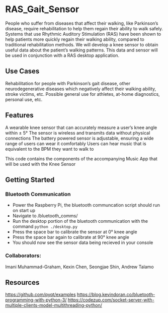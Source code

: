 # RAS_Gait_Sensor

People who suffer from diseases that affect their walking, like Parkinson’s disease, require rehabilitation to help them regain their ability to walk safely. Systems that use Rhythmic Auditory Stimulation (RAS) have been shown to help patients more quickly regain their walking ability, compared to traditional rehabilitation methods. We will develop a knee sensor to obtain useful data about the patient’s walking patterns. This data and sensor will be used in conjunction with a RAS desktop application.

## Use Cases
Rehabilitation for people with Parkinson’s gait disease, other neurodegenerative diseases which negatively affect their walking ability, stroke victims, etc. 
Possible general use for athletes, at-home diagnostics, personal use, etc.

## Features
A wearable knee sensor that can accurately measure a user’s knee angle within ± 5°
The sensor is wireless and transmits data without physical connections
The battery powered sensor is adjustable, ensuring a wide range of users can wear it comfortably
Users can hear music that is equivalent to the BPM they want to walk to

This code contains the components of the accompanying Music App that will be used with the Knee Sensor

## Getting Started

### Bluetooth Communication
- Power the Raspberry Pi, the bluetooth communcation script should run on start up
- Navigate to /bluetooth_comms/
- Run the desktop portion of the bluetooth communication with the command ``` python ./desktop.py ```
- Press the space bar to calibrate the sensor at 0&deg; knee angle
- Press the space bar again to calibrate at 90&deg; knee angle
- You should now see the sensor data being recieved in your console

### Collaborators:
Imani Muhammad-Graham, Kexin Chen, Seongjae Shin, Andrew Talamo

## Resources
https://github.com/pyqt/examples
https://blog.kevindoran.co/bluetooth-programming-with-python-3/
https://codezup.com/socket-server-with-multiple-clients-model-multithreading-python/
